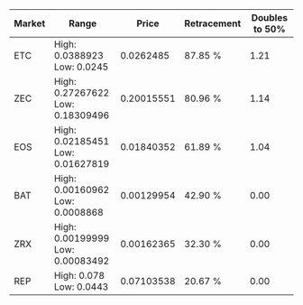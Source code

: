 | Market | Range | Price| Retracement | Doubles to 50% |
| --- | --- | --- | --- | --- |
| ETC | High: 0.0388923<br />Low: 0.0245 | 0.0262485 | 87.85 % | 1.21 |
| ZEC | High: 0.27267622<br />Low: 0.18309496 | 0.20015551 | 80.96 % | 1.14 |
| EOS | High: 0.02185451<br />Low: 0.01627819 | 0.01840352 | 61.89 % | 1.04 |
| BAT | High: 0.00160962<br />Low: 0.0008868 | 0.00129954 | 42.90 % | 0.00 |
| ZRX | High: 0.00199999<br />Low: 0.00083492 | 0.00162365 | 32.30 % | 0.00 |
| REP | High: 0.078<br />Low: 0.0443 | 0.07103538 | 20.67 % | 0.00 |
